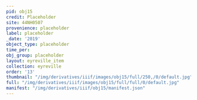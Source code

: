 ```yaml
---
pid: obj15
credit: Placeholder
site: 44NH0507
provenience: placeholder
label: placeholder
_date: '2019'
object_type: placeholder
time_per: 
obj_group: placeholder
layout: eyreville_item
collection: eyreville
order: '13'
thumbnail: "/img/derivatives/iiif/images/obj15/full/250,/0/default.jpg"
full: "/img/derivatives/iiif/images/obj15/full/full/0/default.jpg"
manifest: "/img/derivatives/iiif/obj15/manifest.json"
---
```

